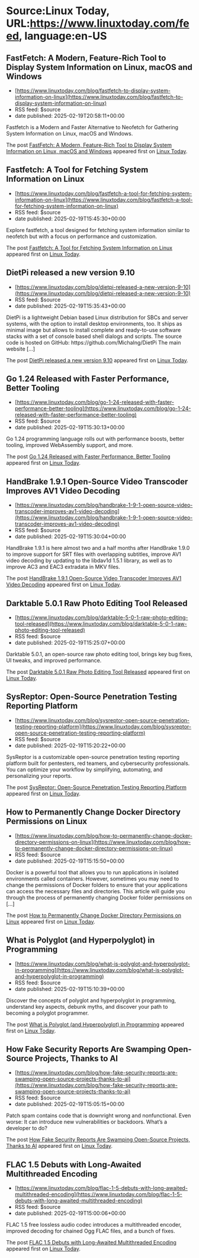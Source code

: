 # Source:Linux Today, URL:https://www.linuxtoday.com/feed, language:en-US

## FastFetch: A Modern, Feature-Rich Tool to Display System Information on Linux, macOS and Windows
 - [https://www.linuxtoday.com/blog/fastfetch-to-display-system-information-on-linux](https://www.linuxtoday.com/blog/fastfetch-to-display-system-information-on-linux)
 - RSS feed: $source
 - date published: 2025-02-19T20:58:11+00:00

<p>Fastfetch is a Modern and Faster Alternative to Neofetch for Gathering System Information on Linux, macOS and Windows.</p>
<p>The post <a href="https://www.linuxtoday.com/blog/fastfetch-to-display-system-information-on-linux/">FastFetch: A Modern, Feature-Rich Tool to Display System Information on Linux, macOS and Windows</a> appeared first on <a href="https://www.linuxtoday.com">Linux Today</a>.</p>

## Fastfetch: A Tool for Fetching System Information on Linux
 - [https://www.linuxtoday.com/blog/fastfetch-a-tool-for-fetching-system-information-on-linux](https://www.linuxtoday.com/blog/fastfetch-a-tool-for-fetching-system-information-on-linux)
 - RSS feed: $source
 - date published: 2025-02-19T15:45:30+00:00

<p>Explore fastfetch, a tool designed for fetching system information similar to neofetch but with a focus on performance and customization.</p>
<p>The post <a href="https://www.linuxtoday.com/blog/fastfetch-a-tool-for-fetching-system-information-on-linux/">Fastfetch: A Tool for Fetching System Information on Linux</a> appeared first on <a href="https://www.linuxtoday.com">Linux Today</a>.</p>

## DietPi released a new version 9.10
 - [https://www.linuxtoday.com/blog/dietpi-released-a-new-version-9-10](https://www.linuxtoday.com/blog/dietpi-released-a-new-version-9-10)
 - RSS feed: $source
 - date published: 2025-02-19T15:35:43+00:00

<p>DietPi is a lightweight Debian based Linux distribution for SBCs and server systems, with the option to install desktop environments, too. It ships as minimal image but allows to install complete and ready-to-use software stacks with a set of console based shell dialogs and scripts. The source code is hosted on GitHub: https://github.com/MichaIng/DietPi The main website [&#8230;]</p>
<p>The post <a href="https://www.linuxtoday.com/blog/dietpi-released-a-new-version-9-10/">DietPi released a new version 9.10</a> appeared first on <a href="https://www.linuxtoday.com">Linux Today</a>.</p>

## Go 1.24 Released with Faster Performance, Better Tooling
 - [https://www.linuxtoday.com/blog/go-1-24-released-with-faster-performance-better-tooling](https://www.linuxtoday.com/blog/go-1-24-released-with-faster-performance-better-tooling)
 - RSS feed: $source
 - date published: 2025-02-19T15:30:13+00:00

<p>Go 1.24 programming language rolls out with performance boosts, better tooling, improved WebAssembly support, and more.</p>
<p>The post <a href="https://www.linuxtoday.com/blog/go-1-24-released-with-faster-performance-better-tooling/">Go 1.24 Released with Faster Performance, Better Tooling</a> appeared first on <a href="https://www.linuxtoday.com">Linux Today</a>.</p>

## HandBrake 1.9.1 Open-Source Video Transcoder Improves AV1 Video Decoding
 - [https://www.linuxtoday.com/blog/handbrake-1-9-1-open-source-video-transcoder-improves-av1-video-decoding](https://www.linuxtoday.com/blog/handbrake-1-9-1-open-source-video-transcoder-improves-av1-video-decoding)
 - RSS feed: $source
 - date published: 2025-02-19T15:30:04+00:00

<p>HandBrake 1.9.1 is here almost two and a half months after HandBrake 1.9.0 to improve support for SRT files with overlapping subtitles, improve AV1 video decoding by updating to the libdav1d 1.5.1 library, as well as to improve AC3 and EAC3 extradata in MKV files.</p>
<p>The post <a href="https://www.linuxtoday.com/blog/handbrake-1-9-1-open-source-video-transcoder-improves-av1-video-decoding/">HandBrake 1.9.1 Open-Source Video Transcoder Improves AV1 Video Decoding</a> appeared first on <a href="https://www.linuxtoday.com">Linux Today</a>.</p>

## Darktable 5.0.1 Raw Photo Editing Tool Released
 - [https://www.linuxtoday.com/blog/darktable-5-0-1-raw-photo-editing-tool-released](https://www.linuxtoday.com/blog/darktable-5-0-1-raw-photo-editing-tool-released)
 - RSS feed: $source
 - date published: 2025-02-19T15:25:07+00:00

<p>Darktable 5.0.1, an open-source raw photo editing tool, brings key bug fixes, UI tweaks, and improved performance.</p>
<p>The post <a href="https://www.linuxtoday.com/blog/darktable-5-0-1-raw-photo-editing-tool-released/">Darktable 5.0.1 Raw Photo Editing Tool Released</a> appeared first on <a href="https://www.linuxtoday.com">Linux Today</a>.</p>

## SysReptor: Open-Source Penetration Testing Reporting Platform
 - [https://www.linuxtoday.com/blog/sysreptor-open-source-penetration-testing-reporting-platform](https://www.linuxtoday.com/blog/sysreptor-open-source-penetration-testing-reporting-platform)
 - RSS feed: $source
 - date published: 2025-02-19T15:20:22+00:00

<p>SysReptor is a customizable open-source penetration testing reporting platform built for pentesters, red teamers, and cybersecurity professionals. You can optimize your workflow by simplifying, automating, and personalizing your reports.</p>
<p>The post <a href="https://www.linuxtoday.com/blog/sysreptor-open-source-penetration-testing-reporting-platform/">SysReptor: Open-Source Penetration Testing Reporting Platform</a> appeared first on <a href="https://www.linuxtoday.com">Linux Today</a>.</p>

## How to Permanently Change Docker Directory Permissions on Linux
 - [https://www.linuxtoday.com/blog/how-to-permanently-change-docker-directory-permissions-on-linux](https://www.linuxtoday.com/blog/how-to-permanently-change-docker-directory-permissions-on-linux)
 - RSS feed: $source
 - date published: 2025-02-19T15:15:50+00:00

<p>Docker is a powerful tool that allows you to run applications in isolated environments called containers. However, sometimes you may need to change the permissions of Docker folders to ensure that your applications can access the necessary files and directories. This article will guide you through the process of permanently changing Docker folder permissions on [&#8230;]</p>
<p>The post <a href="https://www.linuxtoday.com/blog/how-to-permanently-change-docker-directory-permissions-on-linux/">How to Permanently Change Docker Directory Permissions on Linux</a> appeared first on <a href="https://www.linuxtoday.com">Linux Today</a>.</p>

## What is Polyglot (and Hyperpolyglot) in Programming
 - [https://www.linuxtoday.com/blog/what-is-polyglot-and-hyperpolyglot-in-programming](https://www.linuxtoday.com/blog/what-is-polyglot-and-hyperpolyglot-in-programming)
 - RSS feed: $source
 - date published: 2025-02-19T15:10:39+00:00

<p>Discover the concepts of polyglot and hyperpolyglot in programming, understand key aspects, debunk myths, and discover your path to becoming a polyglot programmer.</p>
<p>The post <a href="https://www.linuxtoday.com/blog/what-is-polyglot-and-hyperpolyglot-in-programming/">What is Polyglot (and Hyperpolyglot) in Programming</a> appeared first on <a href="https://www.linuxtoday.com">Linux Today</a>.</p>

## How Fake Security Reports Are Swamping Open-Source Projects, Thanks to AI
 - [https://www.linuxtoday.com/blog/how-fake-security-reports-are-swamping-open-source-projects-thanks-to-ai](https://www.linuxtoday.com/blog/how-fake-security-reports-are-swamping-open-source-projects-thanks-to-ai)
 - RSS feed: $source
 - date published: 2025-02-19T15:05:15+00:00

<p>Patch spam contains code that is downright wrong and nonfunctional. Even worse: It can introduce new vulnerabilities or backdoors. What&#8217;s a developer to do?</p>
<p>The post <a href="https://www.linuxtoday.com/blog/how-fake-security-reports-are-swamping-open-source-projects-thanks-to-ai/">How Fake Security Reports Are Swamping Open-Source Projects, Thanks to AI</a> appeared first on <a href="https://www.linuxtoday.com">Linux Today</a>.</p>

## FLAC 1.5 Debuts with Long-Awaited Multithreaded Encoding
 - [https://www.linuxtoday.com/blog/flac-1-5-debuts-with-long-awaited-multithreaded-encoding](https://www.linuxtoday.com/blog/flac-1-5-debuts-with-long-awaited-multithreaded-encoding)
 - RSS feed: $source
 - date published: 2025-02-19T15:00:06+00:00

<p>FLAC 1.5 free lossless audio codec introduces a multithreaded encoder, improved decoding for chained Ogg FLAC files, and a bunch of fixes.</p>
<p>The post <a href="https://www.linuxtoday.com/blog/flac-1-5-debuts-with-long-awaited-multithreaded-encoding/">FLAC 1.5 Debuts with Long-Awaited Multithreaded Encoding</a> appeared first on <a href="https://www.linuxtoday.com">Linux Today</a>.</p>

